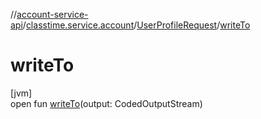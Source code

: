 //[account-service-api](../../../index.md)/[classtime.service.account](../index.md)/[UserProfileRequest](index.md)/[writeTo](write-to.md)

# writeTo

[jvm]\
open fun [writeTo](write-to.md)(output: CodedOutputStream)
